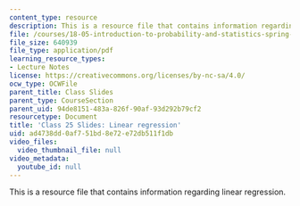 ```yaml
---
content_type: resource
description: This is a resource file that contains information regarding linear regression.
file: /courses/18-05-introduction-to-probability-and-statistics-spring-2014/ad4738dd0af751bd8e72e72db511f1db_MIT18_05S14_class25slides.pdf
file_size: 640939
file_type: application/pdf
learning_resource_types:
- Lecture Notes
license: https://creativecommons.org/licenses/by-nc-sa/4.0/
ocw_type: OCWFile
parent_title: Class Slides
parent_type: CourseSection
parent_uid: 94de8151-483a-826f-90af-93d292b79cf2
resourcetype: Document
title: 'Class 25 Slides: Linear regression'
uid: ad4738dd-0af7-51bd-8e72-e72db511f1db
video_files:
  video_thumbnail_file: null
video_metadata:
  youtube_id: null
---
```

This is a resource file that contains information regarding linear regression.
